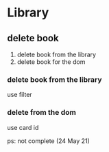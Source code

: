 # Library

## delete book

1. delete book from the library
2. delete book for the dom

### delete book from the library

use filter

### delete from the dom

use card id

ps: not complete (24 May 21)